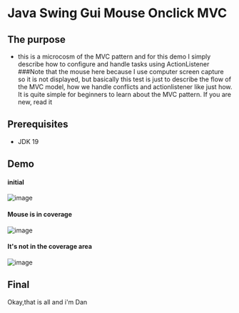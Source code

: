 # Java Swing Gui Mouse Onclick MVC
## The purpose
- this is a microcosm of the MVC pattern and for this demo I simply describe how to configure and handle tasks using ActionListener
###Note that the mouse here because I use computer screen capture so it is not displayed, but basically this test is just to describe the flow of the MVC model, how we handle conflicts and actionlistener like just how. It is quite simple for beginners to learn about the MVC pattern. If you are new, read it
## Prerequisites
- JDK 19
## Demo
#### initial
![image](https://user-images.githubusercontent.com/127305381/229908708-d9e44c30-2a47-47a5-971e-c440dff29f85.png)
#### Mouse is in coverage
![image](https://user-images.githubusercontent.com/127305381/229909397-edcb7e86-dee8-41bf-9334-65f169ac35af.png)
#### It's not in the coverage area
![image](https://user-images.githubusercontent.com/127305381/229909640-b10b6938-0c8d-4191-82c1-0dd94c6b25e7.png)
## Final
Okay,that is all and i'm Dan
